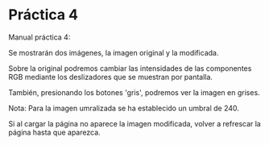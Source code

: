  # Práctica 4
Manual práctica 4:

Se mostrarán dos imágenes, la imagen original y la modificada.

Sobre la original podremos cambiar las intensidades de las componentes RGB mediante los deslizadores que se muestran por pantalla.

También, presionando los botones 'gris', podremos ver la imagen en grises.

Nota: Para la imagen umralizada se ha establecido un umbral de 240.

Si al cargar la página no aparece la imagen modificada, volver a refrescar la página hasta que aparezca.

